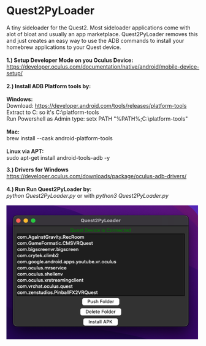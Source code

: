 # Quest2PyLoader
A tiny sideloader for the Quest2. Most sideloader applications come with alot of bloat and usually an app marketplace. Quest2PyLoader removes this 
and just creates an easy way to use the ADB commands to install your homebrew applications to your Quest device.
</br>
</br>
<b>1.) Setup Developer Mode on you Oculus Device:</b>
</br>
https://developer.oculus.com/documentation/native/android/mobile-device-setup/
</br>
</br>
<b>2.) Install ADB Platform tools by:</b>
</br></br>
<b>Windows:</b>
</br>
Download: https://developer.android.com/tools/releases/platform-tools
</br>
Extract to C: so it's C:\platform-tools
</br>
Run Powershell as Admin type: setx PATH "%PATH%;C:\platform-tools"
</br></br>
<b>Mac:</b>
</br>
brew install --cask android-platform-tools
</br></br>
<b>Linux via APT:</b>
</br>
sudo apt-get install android-tools-adb -y
</br>

<b>3.) Drivers for Windows</b>
</br>
https://developer.oculus.com/downloads/package/oculus-adb-drivers/
</br>
</br>
<b>4.) Run </b>
<b>Run Quest2PyLoader by:</b>
</br>
<i>python Quest2PyLoader.py</i> or with <i>python3 Quest2PyLoader.py</i>
</br>
</br>
<img src="https://raw.githubusercontent.com/MitchellKopczyk/Quest2PyLoader/main/image.png" width="500" height="350"> 
